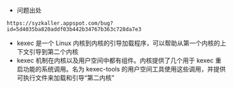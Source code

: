 * 问题出处
```
https://syzkaller.appspot.com/bug?id=5d4035ba820addf03b442b34767b363c728da7e3
```

* kexec 是一个 Linux 内核到内核的引导加载程序，可以帮助从第一个内核的上下文引导到第二个内核
* kexec 机制在内核以及用户空间中都有组件。内核提供了几个用于 kexec 重启功能的系统调用。名为 kexec-tools 的用户空间工具使用这些调用，并提供可执行文件来加载和引导“第二内核”

